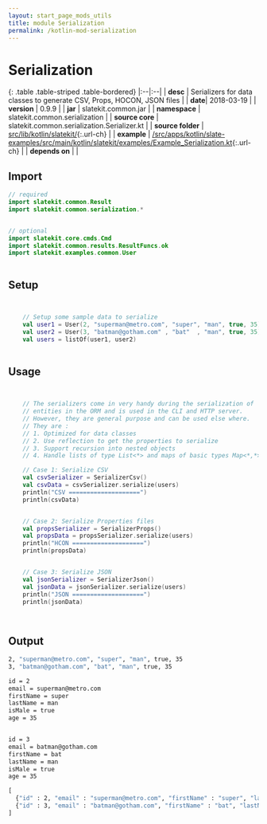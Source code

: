 ```yaml
---
layout: start_page_mods_utils
title: module Serialization
permalink: /kotlin-mod-serialization
---
```


# Serialization

{: .table .table-striped .table-bordered}
|:--|:--|
| **desc** | Serializers for data classes to generate CSV, Props, HOCON, JSON files | 
| **date**| 2018-03-19 |
| **version** | 0.9.9  |
| **jar** | slatekit.common.jar  |
| **namespace** | slatekit.common.serialization  |
| **source core** | slatekit.common.serialization.Serializer.kt  |
| **source folder** | [src/lib/kotlin/slatekit/](https://github.com/code-helix/slatekit/tree/master/src/lib/kotlin/slatekit/){:.url-ch}  |
| **example** | [/src/apps/kotlin/slate-examples/src/main/kotlin/slatekit/examples/Example_Serialization.kt](https://github.com/code-helix/slatekit/tree/master/src/lib/kotlin/slatekit-examples/src/main/kotlin/slatekit/examples/Example_Serialization.kt){:.url-ch} |
| **depends on** |   |

## Import
```kotlin 
// required 
import slatekit.common.Result
import slatekit.common.serialization.*


// optional 
import slatekit.core.cmds.Cmd
import slatekit.common.results.ResultFuncs.ok
import slatekit.examples.common.User



```

## Setup
```kotlin


    // Setup some sample data to serialize
    val user1 = User(2, "superman@metro.com", "super", "man", true, 35)
    val user2 = User(3, "batman@gotham.com" , "bat"  , "man", true, 35)
    val users = listOf(user1, user2)
    

```

## Usage
```kotlin


    // The serializers come in very handy during the serialization of
    // entities in the ORM and is used in the CLI and HTTP server.
    // However, they are general purpose and can be used else where.
    // They are :
    // 1. Optimized for data classes
    // 2. Use reflection to get the properties to serialize
    // 3. Support recursion into nested objects
    // 4. Handle lists of type List<*> and maps of basic types Map<*,*>

    // Case 1: Serialize CSV
    val csvSerializer = SerializerCsv()
    val csvData = csvSerializer.serialize(users)
    println("CSV ====================")
    println(csvData)


    // Case 2: Serialize Properties files
    val propsSerializer = SerializerProps()
    val propsData = propsSerializer.serialize(users)
    println("HCON ====================")
    println(propsData)


    // Case 3: Serialize JSON
    val jsonSerializer = SerializerJson()
    val jsonData = jsonSerializer.serialize(users)
    println("JSON ====================")
    println(jsonData)

    

```


## Output


```bat
2, "superman@metro.com", "super", "man", true, 35
3, "batman@gotham.com", "bat", "man", true, 35
```

```bat
id = 2
email = superman@metro.com
firstName = super
lastName = man
isMale = true
age = 35


id = 3
email = batman@gotham.com
firstName = bat
lastName = man
isMale = true
age = 35
```

```bat
[
  {"id" : 2, "email" : "superman@metro.com", "firstName" : "super", "lastName" : "man", "isMale" : true, "age" : 35},
  {"id" : 3, "email" : "batman@gotham.com", "firstName" : "bat", "lastName" : "man", "isMale" : true, "age" : 35}
]
```

